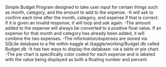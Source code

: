 Simple Budget Program designed to take user input for certain things such as month, category, and the amount to add to the expense.
-It will ask to confirm each time after the month, category, and expense if that is correct. If it is given an invalid response, it will loop and ask again.
-The amount added to the expense will always be converted to a positive float value. If an expense for that month and category has already been added, it will combine the two expenses.
-The information/expenses are stored via SQLite database to a file within kaggle at /kaggle/working/Budget.db called Budget.db
-It has two ways to display the database: via a table or pie chart.
  -The pie chart is specifically color coded for each expense and is labeled with the value being displayed as both a floating number and percent.
